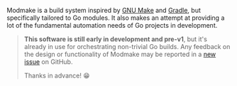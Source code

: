 Modmake is a build system inspired by [GNU Make](https://www.gnu.org/software/make/) and [Gradle](https://gradle.org/), but specifically tailored to Go modules.
It also makes an attempt at providing a lot of the fundamental automation needs of Go projects in development.

> **This software is still early in development and pre-v1**, but it's already in use for orchestrating non-trivial Go builds.
Any feedback on the design or functionality of Modmake may be reported in a [new issue](https://github.com/saylorsolutions/modmake/issues/new/choose) on GitHub.
> 
> Thanks in advance! 😁
